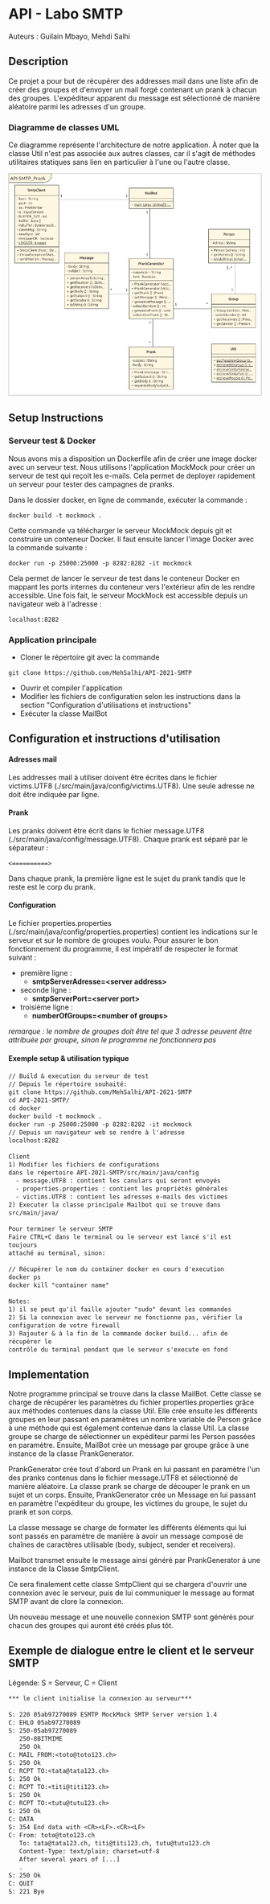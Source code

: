 # API - Labo SMTP
Auteurs :
Guilain Mbayo,
Mehdi Salhi

## Description
Ce projet a pour but de récupérer des addresses mail dans une
liste afin de créer des groupes et d'envoyer un mail forgé contenant
un prank à chacun des groupes. L'expéditeur apparent du message est 
sélectionné de manière aléatoire parmi les adresses d'un groupe.

### Diagramme de classes UML
Ce diagramme représente l'architecture de notre application. À noter que la 
classe Util n'est pas associée aux autres classes, car il s'agit de méthodes 
utilitaires statiques sans lien en particulier à l'une ou l'autre classe.

![](figures/uml-diagram.png)

## Setup Instructions

### Serveur test & Docker
Nous avons mis a disposition un Dockerfile afin de créer une image docker
avec un serveur test. Nous utilisons l'application MockMock pour créer un 
serveur de test qui reçoit les e-mails. Cela permet de deployer rapidement 
un serveur pour tester des campagnes de pranks.

Dans le dossier docker, en ligne de commande, exécuter la commande :
```
docker build -t mockmock .
```
Cette commande va télécharger le serveur MockMock depuis git et construire
un conteneur Docker. Il faut ensuite lancer l'image Docker avec la commande
suivante :
```
docker run -p 25000:25000 -p 8282:8282 -it mockmock
```
Cela permet de lancer le serveur de test dans le conteneur Docker en mappant
les ports internes du conteneur vers l'extérieur afin de les rendre
accessible. Une fois fait, le serveur MockMock est accessible depuis un
navigateur web à l'adresse :
```
localhost:8282
```

### Application principale
- Cloner le répertoire git avec la commande
```
git clone https://github.com/MehSalhi/API-2021-SMTP
```
- Ouvrir et compiler l'application
- Modifier les fichiers de configuration selon les instructions dans la section "Configuration d'utilisations et instructions"
- Exécuter la classe MailBot

## Configuration et instructions d'utilisation
#### Adresses mail
Les addresses mail à utiliser doivent être écrites dans le fichier 
victims.UTF8 (./src/main/java/config/victims.UTF8). Une seule adresse ne doit 
être indiquée par ligne.
#### Prank
Les pranks doivent être écrit dans le fichier message.UTF8
(./src/main/java/config/message.UTF8). Chaque prank est séparé par le 
séparateur :
```
<==========>
```
Dans chaque prank, la première ligne est le sujet du
prank tandis que le reste est le corp du prank.
#### Configuration
Le fichier properties.properties (./src/main/java/config/properties.properties)
contient les indications sur le serveur et sur le nombre de groupes voulu.
Pour assurer le bon fonctionnement du programme, il est impératif de 
respecter le format suivant :
- première ligne :
  - **smtpServerAdresse=\<server address\>**
- seconde ligne :
  - **smtpServerPort=\<server port\>**
- troisième ligne :
  - **numberOfGroups=\<number of groups\>**
  
*remarque : le nombre de groupes doit être tel que 3 adresse peuvent être
attribuée par groupe, sinon le programme ne fonctionnera pas*

#### Exemple setup & utilisation typique

```
// Build & execution du serveur de test
// Depuis le répertoire souhaité:
git clone https://github.com/MehSalhi/API-2021-SMTP
cd API-2021-SMTP/
cd docker
docker build -t mockmock .
docker run -p 25000:25000 -p 8282:8282 -it mockmock
// Depuis un navigateur web se rendre à l'adresse
localhost:8282

Client
1) Modifier les fichiers de configurations 
dans le répertoire API-2021-SMTP/src/main/java/config
  - message.UTF8 : contient les canulars qui seront envoyés
  - properties.properties : contient les propriétés générales
  - victims.UTF8 : contient les adresses e-mails des victimes
2) Executer la classe principale Mailbot qui se trouve dans src/main/java/

Pour terminer le serveur SMTP
Faire CTRL+C dans le terminal ou le serveur est lancé s'il est toujours 
attaché au terminal, sinon:

// Récupérer le nom du container docker en cours d'execution
docker ps
docker kill "container name"

Notes: 
1) il se peut qu'il faille ajouter "sudo" devant les commandes
2) Si la connexion avec le serveur ne fonctionne pas, vérifier la 
configuration de votre firewall
3) Rajouter & à la fin de la commande docker build... afin de récupérer le 
contrôle du terminal pendant que le serveur s'execute en fond

```


## Implementation
Notre programme principal se trouve dans la classe MailBot. Cette classe
se charge de récupérer les paramètres du fichier properties.properties
grâce aux méthodes contenues dans la classe Util. Elle crée ensuite les
différents groupes en leur passant en paramètres un nombre variable de 
Person grâce à une méthode qui est également contenue dans la 
classe Util. La classe groupe se charge de sélectionner un expéditeur parmi
les Person passées en paramètre. Ensuite, MailBot crée un message par groupe 
grâce à une instance de la 
classe PrankGenerator.

PrankGenerator crée tout d'abord un Prank en lui passant en paramètre l'un 
des pranks contenus dans le fichier message.UTF8 et sélectionné de manière
aléatoire. La classe prank se charge de découper le prank en un sujet et
un corps. Ensuite, PrankGenerator crée un Message en lui passant en paramètre
l'expéditeur du groupe, les victimes du groupe, le sujet du prank et son corps.

La classe message se charge de formater les différents éléments qui lui sont 
passés en paramètre de manière à avoir un message composé de chaînes de caractères
utilisable (body, subject, sender et receivers).

Mailbot transmet ensuite le message ainsi généré par PrankGenerator à une
instance de la Classe SmtpClient.

Ce sera finalement cette classe SmtpClient qui se chargera d'ouvrir une connexion
avec le serveur, puis de lui communiquer le message au format SMTP avant de clore
la connexion.

Un nouveau message et une nouvelle connexion SMTP sont générés pour chacun
des groupes qui auront été créés plus tôt.

## Exemple de dialogue entre le client et le serveur SMTP
Légende: S = Serveur, C = Client

```
*** le client initialise la connexion au serveur***

S: 220 05ab97270089 ESMTP MockMock SMTP Server version 1.4
C: EHLO 05ab97270089
S: 250-05ab97270089
   250-8BITMIME
   250 Ok
C: MAIL FROM:<toto@toto123.ch>
S: 250 Ok
C: RCPT TO:<tata@tata123.ch>
S: 250 Ok
C: RCPT TO:<titi@titi123.ch>
S: 250 Ok
C: RCPT TO:<tutu@tutu123.ch>
S: 250 Ok
C: DATA
S: 354 End data with <CR><LF>.<CR><LF>
C: From: toto@toto123.ch
   To: tata@tata123.ch, titi@titi123.ch, tutu@tutu123.ch
   Content-Type: text/plain; charset=utf-8
   After several years of [...]
   .
S: 250 Ok
C: QUIT
S: 221 Bye
```
